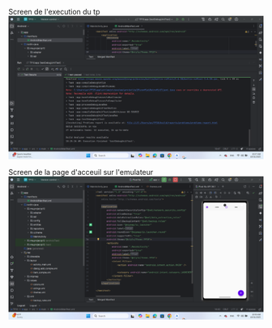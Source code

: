Screen de l'execution du tp
![TP10-F1.png](app/images/TP10-F1.png)

Screen de la page d'acceuil sur l'emulateur
![TP10-F2.png](app/images/TP10-F2.png)